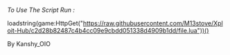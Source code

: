 *To Use The Script Run :*

loadstring(game:HttpGet("https://raw.githubusercontent.com/M13stove/Xploit-Hub/c2d28b82487c4b4cc09e9cbdd051338d4909b1dd/file.lua"))()

By Kanshy_OIO

